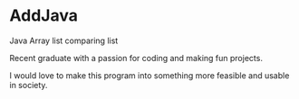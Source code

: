 # AddJava
Java Array list comparing list

Recent graduate with a passion for coding and making fun projects. 

I would love to make this program into something more feasible and usable in society.
